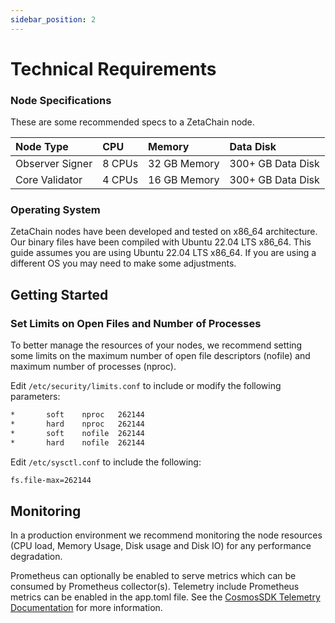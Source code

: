 ```yaml
---
sidebar_position: 2
---
```


# Technical Requirements

### Node Specifications

These are some recommended specs to a ZetaChain node.

| Node Type       | CPU    | Memory       | Data Disk         |
| :-------------- | :----- | :----------- | :---------------- |
| Observer Signer | 8 CPUs | 32 GB Memory | 300+ GB Data Disk |
| Core Validator  | 4 CPUs | 16 GB Memory | 300+ GB Data Disk |

### Operating System

ZetaChain nodes have been developed and tested on x86_64 architecture. Our
binary files have been compiled with Ubuntu 22.04 LTS x86_64. This guide assumes
you are using Ubuntu 22.04 LTS x86_64. If you are using a different OS you may
need to make some adjustments.

## Getting Started

### Set Limits on Open Files and Number of Processes

To better manage the resources of your nodes, we recommend setting some limits
on the maximum number of open file descriptors (nofile) and maximum number of
processes (nproc).

Edit `/etc/security/limits.conf` to include or modify the following parameters:

```bash
*       soft    nproc   262144
*       hard    nproc   262144
*       soft    nofile  262144
*       hard    nofile  262144
```

Edit `/etc/sysctl.conf` to include the following:

```bash
fs.file-max=262144
```

## Monitoring

In a production environment we recommend monitoring the node resources (CPU
load, Memory Usage, Disk usage and Disk IO) for any performance degradation.

Prometheus can optionally be enabled to serve metrics which can be consumed by
Prometheus collector(s). Telemetry include Prometheus metrics can be enabled in
the app.toml file. See the [CosmosSDK Telemetry Documentation](https://docs.cosmos.network/v0.46/core/telemetry.html) for more information.
